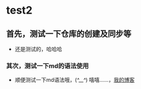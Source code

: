 # test2
## 首先，测试一下仓库的创建及同步等
* 还是测试的，哈哈哈

### 其次，测试一下md的语法使用
* 顺便测试一下md语法哦，(*^__^*) 嘻嘻……，[我的博客](http://baidu.com)
